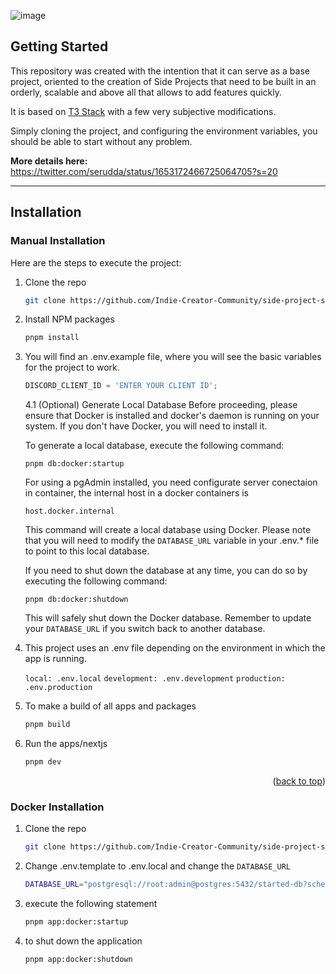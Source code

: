 ![image](https://github.com/Indie-Creator-Community/side-project-starter-kit/assets/10075532/6ef96197-5ac7-4812-a751-eb4308858ad7)

<!-- GETTING STARTED -->

## Getting Started

This repository was created with the intention that it can serve as a base project, oriented to the creation of Side Projects that need to be built in an orderly, scalable and above all that allows to add features quickly.

It is based on [T3 Stack](https://create.t3.gg/) with a few very subjective modifications.

Simply cloning the project, and configuring the environment variables, you should be able to start without any problem.

**More details here:**
https://twitter.com/serudda/status/1653172466725064705?s=20

---

## Installation

### Manual Installation

Here are the steps to execute the project:

1. Clone the repo
   ```sh
   git clone https://github.com/Indie-Creator-Community/side-project-starter-kit.git
   ```
2. Install NPM packages
   ```sh
   pnpm install
   ```
3. You will find an .env.example file, where you will see the basic variables for the project to work.

   ```js
   DISCORD_CLIENT_ID = 'ENTER YOUR CLIENT ID';
   ```

   4.1 (Optional) Generate Local Database
   Before proceeding, please ensure that Docker is installed and docker's daemon is running on your system. If you don't have Docker, you will need to install it.

   To generate a local database, execute the following command:

   ```
   pnpm db:docker:startup
   ```

   For using a pgAdmin installed, you need configurate server conectaion in container,
   the internal host in a docker containers is

   ```
   host.docker.internal
   ```

   This command will create a local database using Docker. Please note that you will need to modify the `DATABASE_URL` variable in your .env.\* file to point to this local database.

   If you need to shut down the database at any time, you can do so by executing the following command:

   ```
   pnpm db:docker:shutdown
   ```

   This will safely shut down the Docker database. Remember to update your `DATABASE_URL` if you switch back to another database.

4. This project uses an .env file depending on the environment in which the app is running.

   `local: .env.local`
   `development: .env.development`
   `production: .env.production`

5. To make a build of all apps and packages

   ```sh
   pnpm build
   ```

6. Run the apps/nextjs

   ```sh
   pnpm dev
   ```

<p align="right">(<a href="#readme-top">back to top</a>)</p>

### Docker Installation

1. Clone the repo
   ```sh
   git clone https://github.com/Indie-Creator-Community/side-project-starter-kit.git
   ```
2. Change .env.template to .env.local and change the `DATABASE_URL`
   ```sh
   DATABASE_URL="postgresql://root:admin@postgres:5432/started-db?schema=public"
   ```
3. execute the following statement
   ```sh
   pnpm app:docker:startup
   ```
4. to shut down the application
   ```sh
   pnpm app:docker:shutdown
   ```
